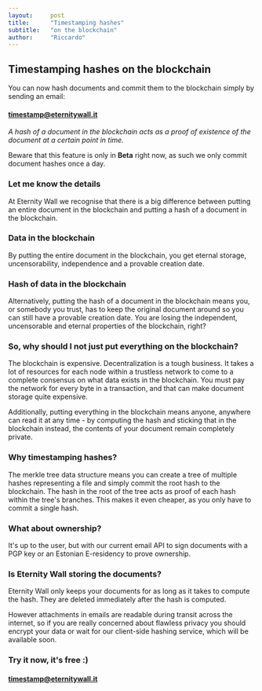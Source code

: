 ```yaml
---
layout:     post
title:      "Timestamping hashes"
subtitle:   "on the blockchain"
author:     "Riccardo"
---
```


## Timestamping hashes on the blockchain

You can now hash documents and commit them to the blockchain simply by sending an email:

<h4>
<div class="alert alert-info center-block text-center" role="alert">
  <span class="glyphicon glyphicon-envelope" aria-hidden="true"></span> <a class="alert-link" href="mailto:timestamp@eternitywall.it">timestamp@eternitywall.it</a>
</div>
</h4>

*A hash of a document in the blockchain acts as a proof of existence of the document at a certain point in time.*

Beware that this feature is only in **Beta** right now, as such we only commit document hashes once a day.

### Let me know the details

At Eternity Wall we recognise that there is a big difference between putting an entire document in the blockchain and putting a hash of a document in the blockchain.

### Data in the blockchain

By putting the entire document in the blockchain, you get eternal storage, uncensorability, independence and a provable creation date.

### Hash of data in the blockchain

Alternatively, putting the hash of a document in the blockchain means you, or somebody you trust, has to keep the original document around so you can still have a provable creation date. You are losing the independent, uncensorable and eternal properties of the blockchain, right?

### So, why should I not just put everything on the blockchain?

The blockchain is expensive. Decentralization is a tough business. It takes a lot of resources for each node within a trustless network to come to a complete consensus on what data exists in the blockchain. You must pay the network for every byte in a transaction, and that can make document storage quite expensive.

Additionally, putting everything in the blockchain means anyone, anywhere can read it at any time - by computing the hash and sticking that in the blockchain instead, the contents of your document remain completely private.

### Why timestamping hashes?

The merkle tree data structure means you can create a tree of multiple hashes representing a file and simply commit the root hash to the blockchain. The hash in the root of the tree acts as proof of each hash within the tree's branches. This makes it even cheaper, as you only have to commit a single hash.

### What about ownership?

It's up to the user, but with our current email API to sign documents with a PGP key or an Estonian E-residency to prove ownership.

### Is Eternity Wall storing the documents?

Eternity Wall only keeps your documents for as long as it takes to compute the hash. They are deleted immediately after the hash is computed.

However attachments in emails are readable during transit across the internet, so if you are really concerned about flawless privacy you should encrypt your data or wait for our client-side hashing service, which will be available soon.

### Try it now, it's free :)

<h4>
<div class="alert alert-info center-block text-center" role="alert">
  <span class="glyphicon glyphicon-envelope" aria-hidden="true"></span> <a class="alert-link" href="mailto:timestamp@eternitywall.it">timestamp@eternitywall.it</a>
</div>
</h4>


<br>
